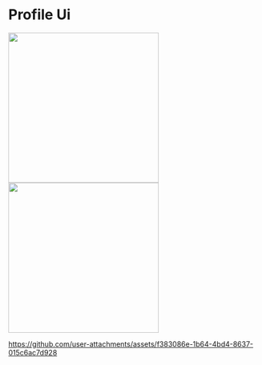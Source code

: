 # Profile Ui


<img src="https://github.com/user-attachments/assets/9c662e8a-62a7-4a2c-adf9-a69a12a1a109" width="300" />

<img src="https://github.com/user-attachments/assets/c69204a9-8424-4e17-a5b2-eb278ed1ca43" width="300" />

https://github.com/user-attachments/assets/f383086e-1b64-4bd4-8637-015c6ac7d928

